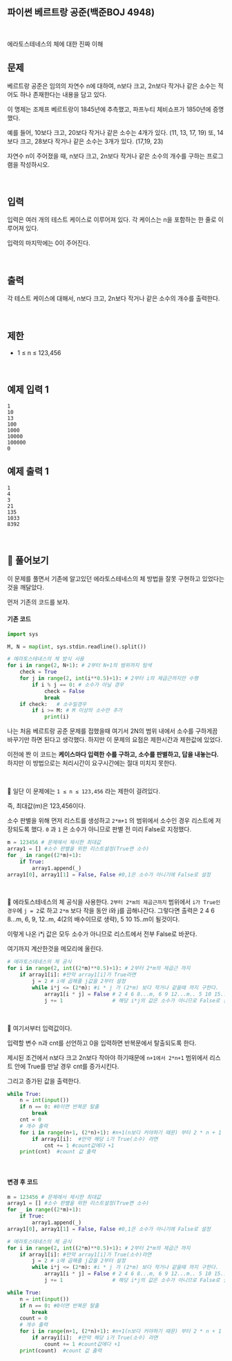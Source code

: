 ## 파이썬 베르트랑 공준(백준BOJ 4948)

<br>

에라토스테네스의 체에 대한 진짜 이해

## 문제

베르트랑 공준은 임의의 자연수 n에 대하여, n보다 크고, 2n보다 작거나 같은 소수는 적어도 하나 존재한다는 내용을 담고 있다.

이 명제는 조제프 베르트랑이 1845년에 추측했고, 파프누티 체비쇼프가 1850년에 증명했다.

예를 들어, 10보다 크고, 20보다 작거나 같은 소수는 4개가 있다. (11, 13, 17, 19) 또, 14보다 크고, 28보다 작거나 같은 소수는 3개가 있다. (17,19, 23)

자연수 n이 주어졌을 때, n보다 크고, 2n보다 작거나 같은 소수의 개수를 구하는 프로그램을 작성하시오. 

<br>

## 입력

입력은 여러 개의 테스트 케이스로 이루어져 있다. 각 케이스는 n을 포함하는 한 줄로 이루어져 있다.

입력의 마지막에는 0이 주어진다.

<br>

## 출력

각 테스트 케이스에 대해서, n보다 크고, 2n보다 작거나 같은 소수의 개수를 출력한다.

<br>

## 제한

- 1 ≤ n ≤ 123,456

<br>

## 예제 입력 1

```
1
10
13
100
1000
10000
100000
0
```

## 예제 출력 1

```
1
4
3
21
135
1033
8392
```

<br>

## 📝 풀어보기

이 문제를 풀면서 기존에 알고있던 에라토스테네스의 체 방법을 잘못 구현하고 있었다는것을 깨달았다.

먼저 기존의 코드를 보자.

#### 기존 코드

``` python
import sys

M, N = map(int, sys.stdin.readline().split())

# 에라토스테네스의 체 방식 사용
for i in range(2, N+1): # 2부터 N+1의 범위까지 탐색
    check = True
    for j in range(2, int(i**0.5)+1): # 2부터 i의 제곱근까지만 수행
        if i % j == 0: # 소수가 아닐 경우
            check = False
            break
    if check:   # 소수일경우
        if i >= M: # M 이상의 소수만 추가
            print(i)
```

나는 처음 베르트랑 공준 문제를 접했을때 여기서 2N의 범위 내에서 소수를 구하게끔 바꾸기만 하면 된다고 생각했다. 하지만 이 문제의 요점은 제한시간과 제한값에 있었다.

이전에 짠 이 코드는 **케이스마다 입력한 수를 구하고, 소수를 판별하고, 답을 내놓는다.** 하지만 이 방법으로는 처리시간이   요구시간에는 절대 미치지 못한다.

<br>

📌 일단 이 문제에는 `1 ≤ n ≤ 123,456` 라는 제한이 걸려있다.

즉, 최대값(m)은 123,456이다.

소수 판별을 위해 먼저 리스트를 생성하고 `2*m+1` 의 범위에서 소수인 경우 리스트에 저장되도록 했다. `0` 과 `1` 은 소수가 아니므로 판별 전 미리 False로 지정했다.

``` python
m = 123456 # 문제에서 제시한 최대값
array1 = [] #소수 판별을 위한 리스트설정(True면 소수)
for _ in range((2*m)+1):
    if True:
        array1.append(_)
array1[0], array1[1] = False, False #0,1은 소수가 아니기에 False로 설정
```

<br>

📌 에라토스테네스의 체 공식을 사용한다. `2부터 2*m의 제곱근까지` 범위에서 `i가 True인 경우`에 `j = 2`로 하고 `2*m` 보다 작을 동안 i와 j를 곱해나간다. 그렇다면 출력은 2 4 6 8...m, 6, 9, 12..m, 4(2의 배수이므로 생략), 5 10 15..m이 될것이다.

이렇게 나온 i*j 값은 모두 소수가 아니므로 리스트에서 전부 False로 바꾼다.  

여기까지 계산한것을 메모리에 올린다.

``` python
# 에라토스테네스의 체 공식
for i in range(2, int((2*m)**0.5)+1): # 2부터 2*m의 제곱근 까지
    if array1[i]: #만약 array1[i]가 True라면
        j = 2 # i에 곱해줄 j값을 2부터 설정
        while i*j <= (2*m): #i * j 가 (2*m) 보다 작거나 같을때 까지 구한다.
            array1[i * j] = False # 2 4 6 8...m, 6 9 12...m.. 5 10 15..m 
            j += 1                # 해당 i*j의 값은 소수가 아니므로 False로 설정
```

<br>

📌 여기서부터 입력값이다. 

입력할 변수 n과 cnt를 선언하고 0을 입력하면 반복문에서 탈출되도록 한다.

제시된 조건에서 n보다 크고 2n보다 작아야 하기때문에 `n+1에서 2*n+1` 범위에서 리스트 안에 True를 만날 경우 cnt를 증가시킨다.

그리고 증가된 값을 출력한다.

``` python
while True:
    n = int(input())
    if n == 0: #0이면 반복문 탈출
        break
    cnt = 0
    # 개수 출력
    for i in range(n+1, (2*n)+1): #n+1(n보다 커야하기 때문) 부터 2 * n + 1 까지 설정
        if array1[i]:  #만약 해당 i가 True(소수) 라면
            cnt += 1 #count값에다 +1
    print(cnt)  #count 값 출력
```

<br>

#### 변경 후 코드

``` python
m = 123456 # 문제에서 제시한 최대값
array1 = [] #소수 판별을 위한 리스트설정(True면 소수)
for _ in range((2*m)+1):
    if True:
        array1.append(_)
array1[0], array1[1] = False, False #0,1은 소수가 아니기에 False로 설정

# 에라토스테네스의 체 공식
for i in range(2, int((2*m)**0.5)+1): # 2부터 2*m의 제곱근 까지
    if array1[i]: #만약 array1[i]가 True(소수)라면
        j = 2 # i에 곱해줄 j값을 2부터 설정
        while i*j <= (2*m): #i * j 가 (2*m) 보다 작거나 같을때 까지 구한다.
            array1[i * j] = False # 2 4 6 8...m, 6 9 12...m.. 5 10 15..m 
            j += 1                # 해당 i*j의 값은 소수가 아니므로 False로 설정

while True:
    n = int(input())
    if n == 0: #0이면 반복문 탈출
        break
    count = 0
    # 개수 출력
    for i in range(n+1, (2*n)+1): #n+1(n보다 커야하기 때문) 부터 2 * n + 1 까지 설정
        if array1[i]:  #만약 해당 i가 True(소수) 라면
            count += 1 #count값에다 +1
    print(count)  #count 값 출력
```


